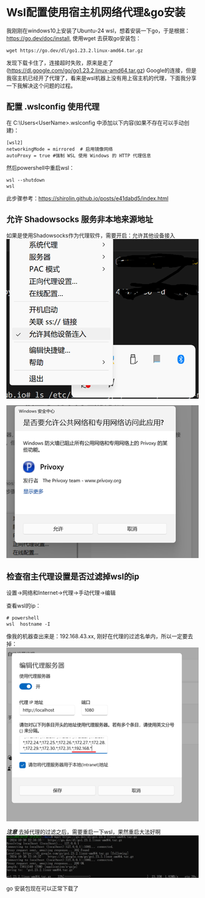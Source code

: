 # Wsl配置使用宿主机网络代理&go安装


我刚刚在windows10上安装了Ubuntu-24 wsl，想着安装一下go，于是根据：https://go.dev/doc/install,  使用wget 去获取go安装包：
```
wget https://go.dev/dl/go1.23.2.linux-amd64.tar.gz
```

发现下载卡住了，连接超时失败，原来是走了(https://dl.google.com/go/go1.23.2.linux-amd64.tar.gz) Google的连接，但是我宿主机已经开了代理了，看来是wsl机器上没有用上宿主机的代理，下面我分享一下我解决这个问题的过程。

## 配置 .wslconfig 使用代理

在 C:\Users\<UserName>\.wslconfig 中添加以下内容(如果不存在可以手动创建)：
```
[wsl2]
networkingMode = mirrored  # 启用镜像网络
autoProxy = true #强制 WSL 使用 Windows 的 HTTP 代理信息
```

然后powershell中重启wsl：
```
wsl --shutdown
wsl
```

此步骤参考：https://shirolin.github.io/posts/e41dabd5/index.html

## 允许 Shadowsocks 服务非本地来源地址
如果是使用Shadowsocks作为代理软件，需要开启：允许其他设备接入
![](4.png)

![](1.png)
## 检查宿主代理设置是否过滤掉wsl的ip

设置->网络和Internet->代理->手动代理->编辑
![]()

查看wsl的ip：
```
# powershell
wsl  hostname -I
```
像我的机器查出来是：192.168.43.xx, 刚好在代理的过滤名单内，所以一定要去掉：
![](2.png)


***注意***
去掉代理的过滤之后，需要重启一下wsl，果然重启大法好啊
![](3.png)

go 安装包现在可以正常下载了




